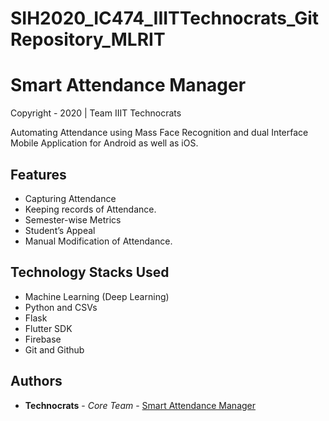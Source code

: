 # SIH2020_IC474_IIITTechnocrats_GitRepository_MLRIT

# Smart Attendance Manager
Copyright - 2020 | Team IIIT Technocrats

Automating Attendance using Mass Face Recognition and dual Interface Mobile Application for Android as well as iOS.

## Features

* Capturing Attendance
* Keeping records of Attendance.
* Semester-wise Metrics
* Student’s Appeal
* Manual Modification of Attendance.


## Technology Stacks Used

* Machine Learning (Deep Learning)
* Python and CSVs
* Flask 
* Flutter SDK
* Firebase
* Git and Github

## Authors

* **Technocrats** - *Core Team* - [Smart Attendance Manager](https://github.com/siddhantiiits/SIH2020_IC474_IIITTechnocrats_GitRepository_MLRIT.git)

